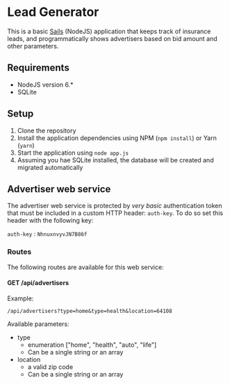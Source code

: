 # Lead Generator

This is a basic [Sails](http://sailsjs.org) (NodeJS) application that keeps track of insurance leads, and programmatically shows advertisers based on bid amount and other parameters.

## Requirements

* NodeJS version 6.*
* SQLite

## Setup

1. Clone the repository
2. Install the application dependencies using NPM (`npm install`) or Yarn (`yarn`)
3. Start the application using `node app.js`
4. Assuming you hae SQLite installed, the database will be created and migrated automatically

## Advertiser web service

The advertiser web service is protected by *very basic* authentication token that must be included in a custom HTTP header: `auth-key`. To do so set this header with the following key:

`auth-key` : `NhnuxnvyvJN7B86f`

### Routes

The following routes are available for this web service:

#### GET /api/advertisers

Example:

`/api/advertisers?type=home&type=health&location=64108`

Available parameters:

* type
    * enumeration ["home", "health", "auto", "life"]
    * Can be a single string or an array
* location
    * a valid zip code
    * Can be a single string or an array